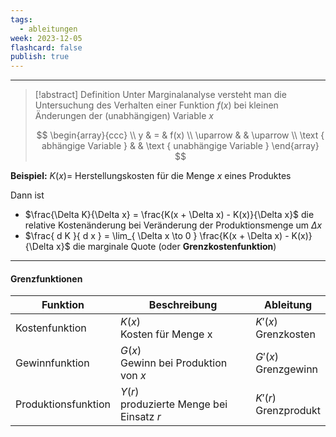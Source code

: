 ```yaml
---
tags:
  - ableitungen
week: 2023-12-05
flashcard: false
publish: true
---
```

***

> [!abstract] Definition 
> Unter Marginalanalyse versteht man die Untersuchung des Verhalten einer Funktion $f(x)$ bei kleinen Änderungen der (unabhängigen) Variable $x$
> 
> $$
> \begin{array}{ccc} \\
y & = & f(x) \\
\uparrow & & \uparrow \\
\text { abhängige Variable } & & \text { unabhängige Variable }
\end{array}
> $$

**Beispiel:** $K(x) =$ Herstellungskosten für die Menge $x$ eines Produktes

Dann ist
- $\frac{\Delta K}{\Delta x} = \frac{K(x + \Delta x) - K(x)}{\Delta x}$ die relative Kostenänderung bei Veränderung der Produktionsmenge um $\Delta x$
- $\frac{ d K }{ d x } = \lim_{ \Delta x \to 0 } \frac{K(x + \Delta x) - K(x)}{\Delta x}$ die marginale Quote (oder **Grenzkostenfunktion**)

***
#### Grenzfunktionen

| Funktion            | Beschreibung                                  | Ableitung                 |
| ------------------- | --------------------------------------------- | ------------------------- |
| Kostenfunktion      | $K(x)$ <br> Kosten für Menge x                | $K'(x)$ <br> Grenzkosten  |
| Gewinnfunktion      | $G(x)$ <br> Gewinn bei Produktion von $x$     | $G'(x)$ <br> Grenzgewinn  |
| Produktionsfunktion | $Y(r)$ <br> produzierte Menge bei Einsatz $r$ | $K'(r)$ <br> Grenzprodukt | 

